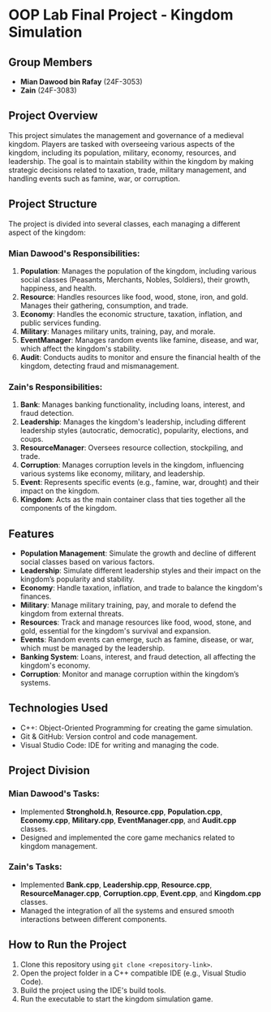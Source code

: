 # OOP Lab Final Project - Kingdom Simulation

## Group Members

- **Mian Dawood bin Rafay** (24F-3053)
- **Zain** (24F-3083)

## Project Overview

This project simulates the management and governance of a medieval kingdom. Players are tasked with overseeing various aspects of the kingdom, including its population, military, economy, resources, and leadership. The goal is to maintain stability within the kingdom by making strategic decisions related to taxation, trade, military management, and handling events such as famine, war, or corruption.

## Project Structure

The project is divided into several classes, each managing a different aspect of the kingdom:

### Mian Dawood's Responsibilities:
1. **Population**: Manages the population of the kingdom, including various social classes (Peasants, Merchants, Nobles, Soldiers), their growth, happiness, and health.
2. **Resource**: Handles resources like food, wood, stone, iron, and gold. Manages their gathering, consumption, and trade.
3. **Economy**: Handles the economic structure, taxation, inflation, and public services funding.
4. **Military**: Manages military units, training, pay, and morale.
5. **EventManager**: Manages random events like famine, disease, and war, which affect the kingdom's stability.
6. **Audit**: Conducts audits to monitor and ensure the financial health of the kingdom, detecting fraud and mismanagement.

### Zain's Responsibilities:
1. **Bank**: Manages banking functionality, including loans, interest, and fraud detection.
2. **Leadership**: Manages the kingdom's leadership, including different leadership styles (autocratic, democratic), popularity, elections, and coups.
3. **ResourceManager**: Oversees resource collection, stockpiling, and trade.
4. **Corruption**: Manages corruption levels in the kingdom, influencing various systems like economy, military, and leadership.
5. **Event**: Represents specific events (e.g., famine, war, drought) and their impact on the kingdom.
6. **Kingdom**: Acts as the main container class that ties together all the components of the kingdom.

## Features

- **Population Management**: Simulate the growth and decline of different social classes based on various factors.
- **Leadership**: Simulate different leadership styles and their impact on the kingdom’s popularity and stability.
- **Economy**: Handle taxation, inflation, and trade to balance the kingdom's finances.
- **Military**: Manage military training, pay, and morale to defend the kingdom from external threats.
- **Resources**: Track and manage resources like food, wood, stone, and gold, essential for the kingdom's survival and expansion.
- **Events**: Random events can emerge, such as famine, disease, or war, which must be managed by the leadership.
- **Banking System**: Loans, interest, and fraud detection, all affecting the kingdom's economy.
- **Corruption**: Monitor and manage corruption within the kingdom’s systems.

## Technologies Used

- C++: Object-Oriented Programming for creating the game simulation.
- Git & GitHub: Version control and code management.
- Visual Studio Code: IDE for writing and managing the code.

## Project Division

### Mian Dawood's Tasks:
- Implemented **Stronghold.h**, **Resource.cpp**, **Population.cpp**, **Economy.cpp**, **Military.cpp**, **EventManager.cpp**, and **Audit.cpp** classes.
- Designed and implemented the core game mechanics related to kingdom management.

### Zain's Tasks:
- Implemented **Bank.cpp**, **Leadership.cpp**, **Resource.cpp**, **ResourceManager.cpp**, **Corruption.cpp**, **Event.cpp**, and **Kingdom.cpp** classes.
- Managed the integration of all the systems and ensured smooth interactions between different components.

## How to Run the Project

1. Clone this repository using `git clone <repository-link>`.
2. Open the project folder in a C++ compatible IDE (e.g., Visual Studio Code).
3. Build the project using the IDE's build tools.
4. Run the executable to start the kingdom simulation game.